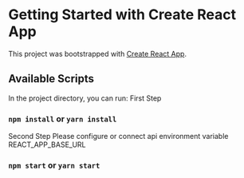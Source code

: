 # Getting Started with Create React App

This project was bootstrapped with [Create React App](https://github.com/facebook/create-react-app).

## Available Scripts

In the project directory, you can run:
First Step

### `npm install` or `yarn install`

Second Step
Please configure or connect api environment variable REACT_APP_BASE_URL

### `npm start` or `yarn start`
